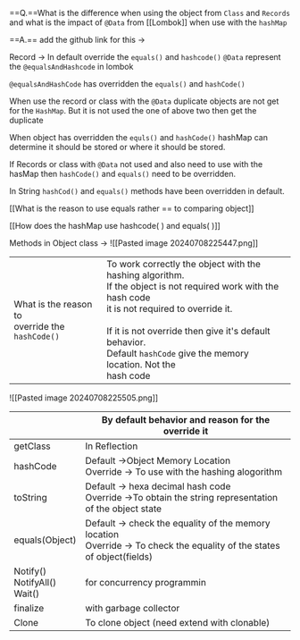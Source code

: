 ==Q.==What is the difference when using the object from `Class` and `Records` and what is the impact of  `@Data` from [[Lombok]] when use with the `hashMap`

==A.==
add the github link for this -> 

Record -> In default override the `equals()` and `hashcode()`
`@Data` represent the `@equalsAndHashcode` in lombok

`@equalsAndHashCode` has overridden the `equals()` and `hashCode()`

When use the record or class with the `@Data` duplicate objects are not get for the `HashMap`. But it is not used the one of above two then get the duplicate

When object has overridden the `equls()` and `hashCode()` hashMap can determine it should be stored or where it should be stored. 

If Records or class with `@Data` not used and also need to use with the hasMap then `hashCode()` and `equals()` need to be overridden. 

In String `hashCod()` and `equals()` methods have been overridden in default.


[[What is the reason to use equals rather == to comparing object]]

[[How does the hashMap use hashcode( ) and equals( )]]

Methods in Object class -> 
![[Pasted image 20240708225447.png]]

|                                                     |                                                                                                                                                                                                                                                                                              |
| --------------------------------------------------- | -------------------------------------------------------------------------------------------------------------------------------------------------------------------------------------------------------------------------------------------------------------------------------------------- |
| What is the reason to <br>override the `hashCode()` | To work correctly the object with the hashing algorithm.<br>If the object is not required work with the hash code <br>it is not required to override it.<br><br>If it is not override then give it's default behavior.<br>Default `hashCode` give the memory location. Not the <br>hash code |

![[Pasted image 20240708225505.png]]

|                                   | By default behavior and reason for the override it                                                                        |
| --------------------------------- | ------------------------------------------------------------------------------------------------------------------------- |
| getClass                          | In Reflection                                                                                                             |
| hashCode                          | Default ->Object Memory Location<br>Override -> To use with the hashing alogorithm                                        |
| toString                          | Default -> hexa decimal hash code<br>Override ->To obtain the string representation of the object state                   |
| equals(Object)                    | Default -> check the equality of the memory location<br>Override -> To check the equality of the states of object(fields) |
| Notify()<br>NotifyAll()<br>Wait() | for concurrency programmin                                                                                                |
| finalize                          | with garbage collector                                                                                                    |
| Clone                             | To clone object (need extend with clonable)                                                                               |
